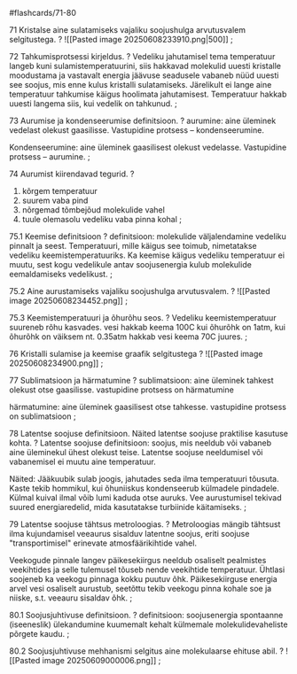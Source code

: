 #flashcards/71-80 

71 Kristalse aine sulatamiseks vajaliku soojushulga arvutusvalem selgitustega.
?
![[Pasted image 20250608233910.png|500]]
;

72 Tahkumisprotsessi kirjeldus.
?
Vedeliku jahutamisel tema temperatuur langeb kuni sulamistemperatuurini, siis hakkavad molekulid uuesti kristalle moodustama ja vastavalt energia jäävuse seadusele vabaneb nüüd uuesti see soojus, mis enne kulus kristalli sulatamiseks. Järelikult ei lange aine temperatuur tahkumise käigus hoolimata jahutamisest. Temperatuur
hakkab uuesti langema siis, kui vedelik on tahkunud.
;

73 Aurumise ja kondenseerumise definitsioon.
?
aurumine: 
aine üleminek vedelast olekust gaasilisse. Vastupidine protsess – kondenseerumine.

Kondenseerumine:
aine üleminek gaasilisest olekust vedelasse. Vastupidine protsess – aurumine.
;

74 Aurumist kiirendavad tegurid.
?
1. kõrgem temperatuur
2. suurem vaba pind
3. nõrgemad tõmbejõud molekulide vahel
4. tuule olemasolu vedeliku vaba pinna kohal
;

 75.1 Keemise definitsioon
?
definitsioon:
molekulide väljalendamine vedeliku pinnalt ja seest. Temperatuuri, mille käigus see toimub, nimetatakse vedeliku keemistemperatuuriks. Ka
keemise käigus vedeliku temperatuur ei muutu, sest kogu vedelikule antav soojusenergia kulub molekulide eemaldamiseks vedelikust.
;

75.2 Aine aurustamiseks vajaliku soojushulga arvutusvalem.
?
![[Pasted image 20250608234452.png]]
;

75.3 Keemistemperatuuri ja õhurõhu seos.
?
Vedeliku keemistemperatuur suureneb rõhu kasvades. vesi hakkab keema 100C kui õhurõhk on 1atm, kui õhurõhk on väiksem nt. 0.35atm hakkab vesi keema 70C juures.
;

76 Kristalli sulamise ja keemise graafik selgitustega
?
![[Pasted image 20250608234900.png]]
;

77 Sublimatsioon ja härmatumine
?
sublimatsioon:
aine üleminek tahkest olekust otse gaasilisse. vastupidine protsess on härmatumine

härmatumine:
aine üleminek gaasilisest otse tahkesse. vastupidine protsess on sublimatsioon
;

78 Latentse soojuse definitsioon. Näited latentse soojuse praktilise kasutuse kohta.
?
Latentse soojuse definitsioon:
soojus, mis neeldub või vabaneb aine üleminekul ühest olekust teise. Latentse soojuse neeldumisel või vabanemisel ei muutu aine temperatuur.

Näited:
Jääkuubik sulab joogis, jahutades seda ilma temperatuuri tõusuta.
Kaste tekib hommikul, kui õhuniiskus kondenseerub külmadele pindadele.
Külmal kuival ilmal võib lumi kaduda otse auruks.
Vee aurustumisel tekivad suured energiaredelid, mida kasutatakse turbiinide käitamiseks.
;

79  Latentse soojuse tähtsus metroloogias.
?
Metroloogias mängib tähtsust ilma kujundamisel veeaurus sisalduv latentne soojus, eriti soojuse "transportimisel" erinevate atmosfäärikihtide vahel. 

Veekogude pinnale langev päikesekiirgus neeldub osaliselt pealmistes
veekihtides ja selle tulemusel tõuseb nende veekihtide temperatuur. Ühtlasi soojeneb ka veekogu pinnaga kokku puutuv õhk. Päikesekiirguse energia arvel vesi osaliselt aurustub, seetõttu tekib veekogu pinna kohale soe ja niiske, s.t. veeauru sisaldav õhk.
;

80.1 Soojusjuhtivuse definitsioon.
?
definitsioon:
soojusenergia spontaanne (iseeneslik) ülekandumine kuumemalt kehalt külmemale molekulidevaheliste põrgete kaudu.
;

80.2 Soojusjuhtivuse mehhanismi selgitus aine molekulaarse ehituse abil.
?
![[Pasted image 20250609000006.png]]
;
